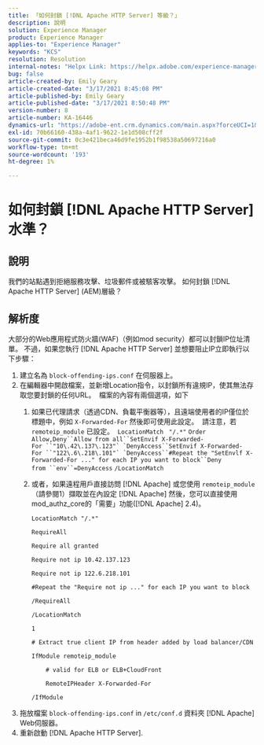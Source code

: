 ```yaml
---
title: 「如何封鎖 [!DNL Apache HTTP Server] 等級？」
description: 說明
solution: Experience Manager
product: Experience Manager
applies-to: "Experience Manager"
keywords: "KCS"
resolution: Resolution
internal-notes: "Helpx Link: https://helpx.adobe.com/experience-manager/kb/block-ips-apache-http-server.html#remoteip_module"
bug: false
article-created-by: Emily Geary
article-created-date: "3/17/2021 8:45:08 PM"
article-published-by: Emily Geary
article-published-date: "3/17/2021 8:50:48 PM"
version-number: 8
article-number: KA-16446
dynamics-url: "https://adobe-ent.crm.dynamics.com/main.aspx?forceUCI=1&pagetype=entityrecord&etn=knowledgearticle&id=ad7893a3-6187-eb11-a812-000d3a593216"
exl-id: 70b66160-438a-4af1-9622-1e1d508cff2f
source-git-commit: 0c3e421beca46d9fe1952b1f98538a50697216a0
workflow-type: tm+mt
source-wordcount: '193'
ht-degree: 1%

---
```


# 如何封鎖 [!DNL Apache HTTP Server] 水準？

## 說明


我們的站點遇到拒絕服務攻擊、垃圾郵件或被駭客攻擊。 如何封鎖 [!DNL Apache HTTP Server] (AEM)層級？


## 解析度


大部分的Web應用程式防火牆(WAF)（例如mod security）都可以封鎖IP位址清單。 不過，如果您執行 [!DNL Apache HTTP Server] 並想要阻止IP立即執行以下步驟：

1. 建立名為 `block-offending-ips.conf` 在伺服器上。
2. 在編輯器中開啟檔案，並新增Location指令，以封鎖所有違規IP，使其無法存取您要封鎖的任何URL。  檔案的內容有兩個選項，如下
   1. 如果已代理請求（透過CDN、負載平衡器等），且遠端使用者的IP僅位於標題中，例如 `X-Forwarded-For` 然後即可使用此設定。  請注意，若 `remoteip_module` 已設定。  `LocationMatch ` `"/.*"` ```Order Allow,Deny``Allow from all``SetEnvif X-Forwarded-For ``"10\.42\.137\.123"` `DenyAccess``SetEnvif X-Forwarded-For ``"122\.6\.218\.101"` `DenyAccess``#Repeat the "SetEnvlf X-Forwarded-For ..." for each IP you want to block``Deny from ``env``=DenyAccess``` `/LocationMatch`
   2. 或者，如果遠程用戶直接訪問 [!DNL Apache] 或您使用 `remoteip_module` （請參閱1）擷取並在內設定 [!DNL Apache] 然後，您可以直接使用mod_authz_core的「需要」功能([!DNL Apache] 2.4)。


      `LocationMatch "/.*"`


      `RequireAll`


      `Require all granted`


      `Require not ip 10.42.137.123`


      `Require not ip 122.6.218.101`


      `#Repeat the "Require not ip ..." for each IP you want to block`


      `/RequireAll`


      `/LocationMatch`


      `1`


      `# Extract true client IP from header added by load balancer/CDN`


      `IfModule remoteip_module`


      `    # valid for ELB or ELB+CloudFront`


      `    RemoteIPHeader X-Forwarded-For`


      `/IfModule`
3. 拖放檔案 `block-offending-ips.conf` in `/etc/conf.d` 資料夾 [!DNL Apache] Web伺服器。
4. 重新啟動 [!DNL Apache HTTP Server].
